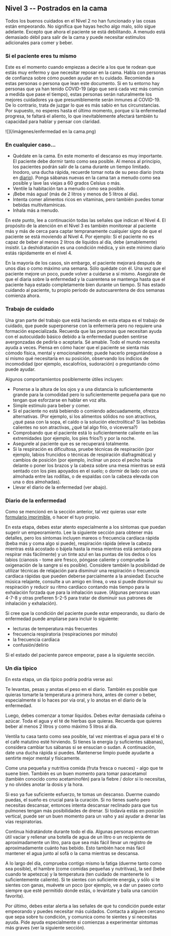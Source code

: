 ## Nivel 3 -- Postrados en la cama

Todos los buenos cuidados en el Nivel 2 no han funcionado y las cosas están empeorando. No significa que hayas hecho algo malo, sólo sigue adelante. Excepto que ahora el paciente se está debilitando. A menudo está demasiado débil para salir de la cama y puede necesitar estímulos adicionales para comer y beber. 

### Si el paciente eres tu mismo

Este es el momento cuando empiezas a decirle a los que te rodean que estás muy enfermo y que necesitar reposar en la cama. Habla con personas de confianza sobre cómo pueden ayudar en tu cuidado. Recomienda a estas personas o persona que lean este documento. Si en tu entorno hay personas que ya han tenido COVID-19 (algo que será cada vez más común a medida que pase el tiempo), estas personas serán naturalmente los mejores cuidadores ya que presumiblemente serán inmunes al COVID-19. De lo contrario, trata de juzgar lo que es más sabio en tus circunstancias. Por supuesto, no esperes hasta el último momento, porque si la enfermedad progresa, te faltará el aliento, lo que inevitablemente afectará también tu capacidad para hablar y pensar con claridad.

![](/imágenes/enfermedad en la cama.png)

### En cualquier caso...

* Quédate en la cama. En este momento el descanso es muy importante. El paciente debe dormir tanto como sea posible. Al menos al principio, los pacientes podrán salir de la cama durante un tiempo limitado. Inodoro, una ducha rápida, recuerde tomar nota de su peso diario (nota en [diario](/images/covid-diary.pdf)). Ponga sábanas nuevas en la cama tan a menudo como sea posible y lave las viejas a 60 grados Celsius o más.
* Ventile la habitación tan a menudo como sea posible.
* ¡Bebe más agua! (más de 2 litros y menos de 5 litros al día).
* Intenta comer alimentos ricos en vitaminas, pero también puedes tomar bebidas multivitamínicas.
* Inhala más a menudo.

En este punto, lee a continuación todas las señales que indican el Nivel 4. El propósito de la atención en el Nivel 3 es también monitorear al paciente más y más de cerca para captar tempranamente cualquier signo de que el paciente se está moviendo al Nivel 4. Por ejemplo: Si el paciente no es capaz de beber al menos 2 litros de líquidos al día, debe (amablemente) insistir. La deshidratación es una condición médica, y sin este mínimo diario estás rápidamente en el nivel 4.

En la mayoría de los casos, sin embargo, el paciente mejorará después de unos días o como máximo una semana. Sólo quédate con él. Una vez que el paciente mejore un poco, puede volver a cuidarse a sí mismo. Asegúrate de que el diaria sobre la enfermedad y la cuarentena se mantenga hasta que el paciente haya estado completamente bien durante un tiempo. Si has estado cuidando al paciente, tu propio período de autocuarentena de dos semanas comienza ahora.

### Trabajo de cuidado

Una gran parte del trabajo que está haciendo en esta etapa es el trabajo de cuidado, que puede superponerse con la enfermería pero no requiere una formación especializada. Recuerda que las personas que necesitan ayuda con el autocuidado básico debido a la enfermedad pueden sentirse avergonzadas de pedirla o aceptarla. Sé amable. Todo el mundo necesita ayuda a veces. Piensa en cómo hacer que el paciente se sienta más cómodo física, mental y emocionalmente; puede hacerlo preguntándose a sí mismo qué necesitaría en su posición, observando los indicios de incomodidad (por ejemplo, escalofríos, sudoración) o preguntando cómo puede ayudar. 

Algunos comportamientos posiblemente útiles incluyen:
* Ponerse a la altura de los ojos y a una distancia lo suficientemente grande para la comodidad pero lo suficientemente pequeña para que no tengan que esforzarse en hablar en voz alta. 
* Simple estímulo para beber y comer. 
* Si el paciente no está bebiendo o comiendo adecuadamente, ofrezca alternativas. (Por ejemplo, si los alimentos sólidos no son atractivos, ¿qué pasa con la sopa, el caldo o la solución electrolítica? Si las bebidas calientes no son atractivas, ¿qué tal algo frío, o viceversa?) 
* Comprobando que el paciente está lo suficientemente caliente en las extremidades (por ejemplo, los pies fríos?) y por la noche. 
* Asegurele al paciente que es se recuperará totalmente. 
* Si la respiración es dificultosa, pruebe técnicas de respiración (por ejemplo, labios fruncidos o técnicas de respiración diafragmática) y cambios de posición (por ejemplo, inclinar un poco el pecho hacia delante o poner los brazos y la cabeza sobre una mesa mientras se está sentado con los pies apoyados en el suelo; o dormir de lado con una almohada entre las rodillas, o de espaldas con la cabeza elevada con una o dos almohadas). 
* Llevar el diario de la enfermedad (ver abajo).


### Diario de la enfermedad

Como se mencionó en la sección anterior, tal vez quieras usar este [formulario imprimible](/images/covid-diary.pdf), o hacer el tuyo propio. 

En esta etapa, debes estar atento especialmente a los síntomas que puedan sugerir un empeoramiento. Lee la siguiente sección para obtener más detalles, pero los síntomas incluyen mareos o frecuencia cardíaca rápida (beba más y coma algo si puede), respiración rápida (eleve la cabeza mientras está acostado o bájela hasta la mesa mientras está sentado para respirar más fácilmente) y un tinte azul en las puntas de los dedos o los labios (cianosis - tome aire fresco, póngase caliente y compruebe la oxigenación de la sangre si es posible). Considere también la posibilidad de utilizar técnicas de relajación para disminuir una respiración o frecuencia cardíaca rápidas que pueden deberse parcialmente a la ansiedad: Escuche música relajante, consulte a un amigo en línea, o vea si puede disminuir su respiración y reducir su ritmo cardíaco contando más tiempo para la exhalación forzada que para la inhalación suave. (Algunas personas usan 4-7-8 y otras prefieren 5-2-5 para tratar de disminuir sus patrones de inhalación y exhalación).

Si cree que la condición del paciente puede estar empeorando, su diario de enfermedad puede ampliarse para incluir lo siguiente: 
- lecturas de temperatura más frecuentes
- frecuencia respiratoria (respiraciones por minuto)
- la frecuencia cardíaca
- confusión/delirio

Si el estado del paciente parece empeorar, pase a la siguiente sección. 

### Un día típico

En esta etapa, un día típico podría podria verse así: 

Te levantas, pesas y anotas el peso en el diario. También es posible que quieras tomarte la temperatura a primera hora, antes de comer o beber, especialmente si lo haces por vía oral, y lo anotas en el diario de la enfermedad. 

Luego, debes comenzar a tomar líquidos. Debes evitar demasiada cafeína o azúcar. Toda el agua y el té de hierbas que quieras. Recuerda que quieres beber al menos 2 litros y como máximo 5 litros al día. 

Ventila tu casa tanto como sea posible, tal vez mientras el agua para el té o el café matutino esté hirviendo.  Si tienes la energía (y suficientes sábanas), considera cambiar tus sábanas si se ensucian o sudan. A continuación, date una ducha rápida si puedes. Mantenerse limpio puede ayudarte a sentirte mejor mental y físicamente. 

Come una pequeña y nutritiva comida (fruta fresca o nueces) - algo que te suene bien. También es un buen momento para tomar paracetamol (también conocido como acetaminofén) para la fiebre / dolor si lo necesitas, y no olvides anotar la dosis y la hora. 

Si eso ya fue suficiente esfuerzo, te tomas un descanso. Duerme cuando puedas, el sueño es crucial para la curación. Si no tienes sueño pero necesitas descansar, entonces intenta descansar reclinado para que tus pulmones tengan más posibilidades de drenar. Si todavía estás en posición vertical, puede ser un buen momento para un vaho y así ayudar a drenar las vías respiratorias. 

Continua hidratándote durante todo el día. Algunas personas encuentran útil vaciar y rellenar una botella de agua de un litro o un recipiente de aproximadamente un litro, para que sea más fácil llevar un registro de aproximadamente cuánto has bebido. Esto también hace más fácil mantener el agua junto al sofá o la cama mientras se descansa. 

A lo largo del día, comprueba contigo mismo la fatiga (duerme tanto como sea posible), el hambre (come comidas pequeñas y nutritivas), la sed (bebe cuando te apetezca) y la temperatura (ten cuidado de mantenerte lo suficientemente caliente). Si te sientes con suficiente energía, y sólo si te sientes con ganas, muévete un poco (por ejemplo, ve a dar un paseo corto siempre que esté permitido donde estás, o levántate y baila una canción favorita). 

Por último, debes estar alerta a las señales de que tu condición puede estar empeorando y puedes necesitar más cuidados. Contacta a alguien cercano que sepa sobre tu condición, y comunica como te sientes y si necesitas ayuda. Pide ayuda especialmente si comienzas a experimentar síntomas más graves (ver la siguiente sección).  

